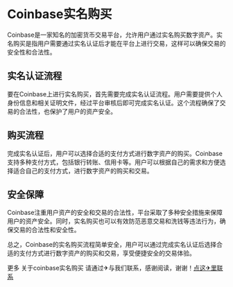 # Coinbase实名购买

Coinbase是一家知名的加密货币交易平台，允许用户通过实名购买数字资产。实名购买是指用户需要通过实名认证后才能在平台上进行交易，这样可以确保交易的安全性和合法性。

## 实名认证流程

要在Coinbase上进行实名购买，首先需要完成实名认证流程。用户需要提供个人身份信息和相关证明文件，经过平台审核后即可完成实名认证。这个流程确保了交易的合法性，也保护了用户的资产安全。

## 购买流程

完成实名认证后，用户可以选择合适的支付方式进行数字资产的购买。Coinbase支持多种支付方式，包括银行转账、信用卡等。用户可以根据自己的需求和方便选择适合自己的支付方式，进行数字资产的购买和交易。

## 安全保障

Coinbase注重用户资产的安全和交易的合法性，平台采取了多种安全措施来保障用户的资产安全。同时，实名购买也可以有效防范恶意交易和洗钱等违法行为，确保交易的合法性和安全性。

总之，Coinbase的实名购买流程简单安全，用户可以通过完成实名认证后选择合适的支付方式进行数字资产的购买和交易，享受便捷安全的交易体验。

更多 关于coinbase实名购买 请通过✈与我们联系，感谢阅读，谢谢！[点这✈里联系](https://c.k02.cc)